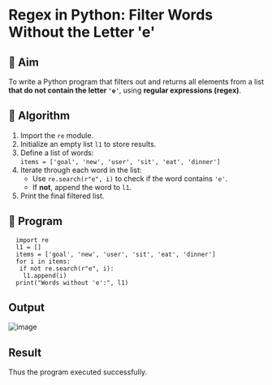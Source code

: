 # Regex in Python: Filter Words Without the Letter 'e'

## 🎯 Aim
To write a Python program that filters out and returns all elements from a list **that do not contain the letter `'e'`**, using **regular expressions (regex)**.

## 🧠 Algorithm
1. Import the `re` module.
2. Initialize an empty list `l1` to store results.
3. Define a list of words:  
   `items = ['goal', 'new', 'user', 'sit', 'eat', 'dinner']`
4. Iterate through each word in the list:
   - Use `re.search(r"e", i)` to check if the word contains `'e'`.
   - If **not**, append the word to `l1`.
5. Print the final filtered list.

## 🧾 Program
      import re
      l1 = []
      items = ['goal', 'new', 'user', 'sit', 'eat', 'dinner']
      for i in items:
       if not re.search(r"e", i):
        l1.append(i)
      print("Words without 'e':", l1)

## Output

![image](https://github.com/user-attachments/assets/08f75906-2a84-4c38-ace2-de1ae4f96c0d)


## Result

Thus the program executed successfully.

